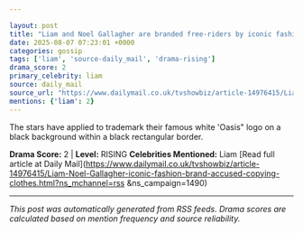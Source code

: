 ```yaml
---

layout: post
title: "Liam and Noel Gallagher are branded free-riders by iconic fashion brand as they're accused of copying their clothes in dramatic legal battle"
date: 2025-08-07 07:23:01 +0000
categories: gossip
tags: ['liam', 'source-daily_mail', 'drama-rising']
drama_score: 2
primary_celebrity: liam
source: daily_mail
source_url: "https://www.dailymail.co.uk/tvshowbiz/article-14976415/Liam-Noel-Gallagher-iconic-fashion-brand-accused-copying-clothes.html?ns_mchannel=rss&1490&campaign=1490"
mentions: {'liam': 2}
---
```


The stars have applied to trademark their famous white 'Oasis" logo on a black background within a black rectangular border.

**Drama Score:** 2 | **Level:** RISING **Celebrities Mentioned:** Liam [Read full article at Daily Mail](https://www.dailymail.co.uk/tvshowbiz/article-14976415/Liam-Noel-Gallagher-iconic-fashion-brand-accused-copying-clothes.html?ns_mchannel=rss &ns_campaign=1490)

---

*This post was automatically generated from RSS feeds. Drama scores are calculated based on mention frequency and source reliability.*
